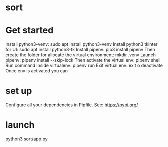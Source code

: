 # sort

# Get started

Install python3-venv:
sudo apt install python3-venv
Install python3 tkinter for UI:
sudo apt install python3-tk
Install pipenv:
pip3 install pipenv
Then create the folder for allocate the virtual environment:
mkdir .venv
Launch pipenv:
pipenv install --skip-lock
Then activate the virtual env:
pipenv shell
Run command inside virtualenv:
pipenv run
Exit virtual env:
exit o deactivate
Once env is activated you can

# set up

Configure all your dependencies in Pipfile.
See: https://pypi.org/

# launch

python3 sort/app.py
